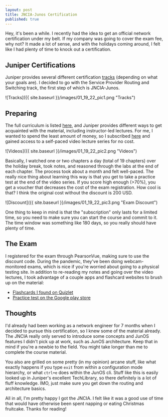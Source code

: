 ```yaml
---
layout: post
title: JNCIA-Junos Certification
published: true
---
```


Hey, it's been a while. I recently had the idea to get an official network certification under my belt. If my company was going to cover the exam fee, why not? It made a lot of sense, and with the holidays coming around, I felt like I had plenty of time to knock out a certification.

## Juniper Certifications

Juniper provides several different certification [tracks](https://www.juniper.net/us/en/training/certification.html) (depending on what your goals are). I decided to go with the Service Provider Routing and Switching track, the first step of which is JNCIA-Junos.

![Tracks]({{ site.baseurl }}/images/01_19_22_pic1.png "Tracks")

## Preparing 

The full curriculum is listed [here](https://www.juniper.net/us/en/training/certification/tracks/junos/jncia-junos.html), and Juniper provides different ways to get acquainted with the material, including instructor-led lectures. For me, I wanted to spend the least amount of money, so I subscribed [here](https://learningportal.juniper.net/juniper/user_activity_info.aspx?id=EDU-JUN-WBT-JOL-JNCIA-JUNOS) and gained access to a self-paced video lecture series for no cost. 

![Videos]({{ site.baseurl }}/images/01_19_22_pic2.png "Videos")

Basically, I watched one or two chapters a day (total of 19 chapters) over the holiday break, took notes, and reasoned through the labs at the end of each chapter. The process took about a month and felt well-paced. The really nice thing about learning this way is that you get to take a practice test at the end of the video series. If you score high enough (>70%), you get a voucher that decreases the cost of the exam registration. How cool is that? I think the original cost without the discount is 200 USD.

![Discount]({{ site.baseurl }}/images/01_19_22_pic3.png "Exam Discount")

One thing to keep in mind is that the "subscription" only lasts for a limited time, so you need to make sure you can start the course and commit to it. The time window was something like 180 days, so you really should have plenty of time.

## The Exam

I registered for the exam through PearsonVue, making sure to use the discount code. During the pandemic, they've been doing webcam-monitored exams, which is nice if you're worried about going to a physical testing site. In addition to re-reading my notes and going over the video lectures, I took advantage of a couple apps and flashcard websites to brush up on the material:

* [Flashcards I found on Quizlet](https://quizlet.com/25247331/jncia-flash-cards/)
* [Practice test on the Google play store](https://play.google.com/store/apps/details?id=com.anandsoft.jncia&hl=en_US&gl=US)

## Thoughts

I'd already had been working as a network engineer for 7 months when I decided to pursue this certification, so I knew some of the material already. The JNCIA really only served to introduce some concepts and JunOS features I didn't pick up at work, such as JunOS architecture. Keep that in mind if you're a newbie to the field. You might take longer than me to complete the course material.

You also are grilled on some pretty (in my opinion) arcane stuff, like what exactly happens if you type `exit` from within a configuration mode hierarchy, or what `ctrl+e` does within the JunOS cli. Stuff like this is easily looked up in Juniper's excellent TechLibrary, so there definitely is a lot of fluff knowledge. IMO, just make sure you get down the routing and architecture basics.

All in all, I'm pretty happy I got the JNCIA. I felt like it was a good use of time that would have otherwise been spent napping or eating Christmas fruitcake. Thanks for reading!